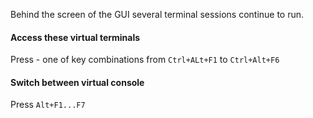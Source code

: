 Behind the screen of the GUI several terminal sessions continue to run.

#### Access these virtual terminals

Press - one of key combinations from `Ctrl+ALt+F1` to `Ctrl+Alt+F6`

#### Switch between virtual console

Press `Alt+F1...F7`

